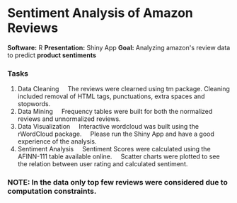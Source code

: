 # Sentiment Analysis of Amazon Reviews

**Software:** R
**Presentation:** Shiny App
**Goal:** Analyzing amazon's review data to predict **product sentiments**

### Tasks
1. Data Cleaning
&nbsp;&nbsp;&nbsp;&nbsp;The reviews were clearned using tm package. Cleaning included removal of HTML tags, punctuations, extra spaces and stopwords.
2. Data Mining
&nbsp;&nbsp;&nbsp;&nbsp;Frequency tables were built for both the normalized reviews and unnormalized reviews.
3. Data Visualization
&nbsp;&nbsp;&nbsp;&nbsp;Interactive wordcloud was built using the rWordCloud package.
&nbsp;&nbsp;&nbsp;&nbsp;Please run the Shiny App and have a good experience of the analysis.
4. Sentiment Analysis
&nbsp;&nbsp;&nbsp;&nbsp;Sentiment Scores were calculated using the AFINN-111 table available online.
&nbsp;&nbsp;&nbsp;&nbsp;Scatter charts were plotted to see the relation between user rating and calculated sentiment.

### NOTE: In the data only top few reviews were considered due to computation constraints.
